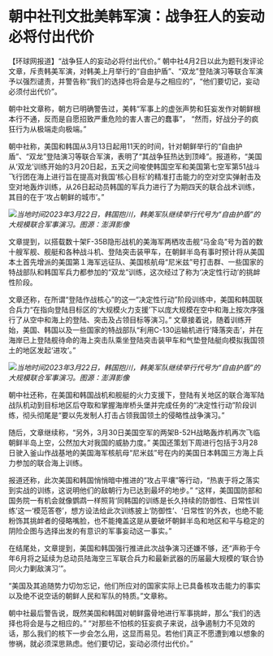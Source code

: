 # 朝中社刊文批美韩军演：战争狂人的妄动必将付出代价

【环球网报道】“战争狂人的妄动必将付出代价。”
朝中社4月2日以此为题刊发评论文章，斥责韩美军演，对韩美上月举行的“自由护盾”、“双龙”登陆演习等联合军演予以强烈谴责，并警告称“我们的选择也将会是与之相应的”，“他们要切记，妄动必须付出代价”。

朝中社文章称，朝方已明确警告过，美韩“军事上的虚张声势和狂妄发作对朝鲜根本行不通，反而是自愿招致严重危险的害人害己的蠢事”，
“然而，好战分子的疯狂行为从极端走向极端。”

朝中社称，美国和韩国从3月13日起用11天的时间，针对朝鲜举行的“自由护盾”、“双龙”登陆演习等联合军演，表明了“其战争狂热达到顶峰”。报道称，“美国从‘双龙’训练开始的3月20日起，五天之间唆使韩国空军和美国第七空军第51战斗飞行团在海上进行旨在提高对我国‘核心目标’的精准打击能力的空对空实弹射击及空对地轰炸训练，从26日起动员韩国的军兵力进行了为期四天的联合战术训练，其目的在于‘攻占朝鲜的城市’。”

![](https://inews.gtimg.com/news_bt/OgNKKFuRSTPoxyv-UC02l4riIiZkE9NBCZTXtJX7Hv_0UAA/1000)_当地时间2023年3月22日，韩国抱川，韩美军队继续举行代号为“自由护盾”的大规模联合军事演习。图源：澎湃影像_

文章提到，以搭载数十架F-35B隐形战机的美海军两栖攻击舰“马金岛”号为首的数十艘军舰、舰艇和各种战斗机、登陆突击装甲车，在朝鲜半岛有事时预计将从美国本土首先增派的美国第１海军远征队、美国核航母“尼米兹”号打击群、一些国家的特战部队和韩国军兵力都参加的“双龙”训练，这次经过了称为‘决定性行动’的挑衅性阶段。

文章还称，在所谓“登陆作战核心”的这一“决定性行动”阶段训练中，美国和韩国联合兵力“在指向登陆目标区的‘大规模火力支援’下以庞大规模在空中和海上按次序强行了从空中和海上的登陆、突击及占领目标等演习。”
文章接着说，随着训练开始，美国、韩国以及一些国家的特战部队“利用C-130运输机进行‘降落突击’，并在海岸已上登陆舰待命的海上突击队乘坐登陆突击装甲车和气垫登陆艇向模拟我国领土的地区发起‘进攻’。”

![](https://inews.gtimg.com/news_bt/O-4YuVMstsxVCnjIoIstm9X_n3v2krMFr-p1DGxbxGtAsAA/1000)_当地时间2023年3月22日，韩国抱川，韩美军队继续举行代号为“自由护盾”的大规模联合军事演习。图源：澎湃影像_

朝中社还称，在美国和韩国战机和舰艇的火力支援下，登陆有关地区的联合海军陆战队机动到目标地区后夺取和掌握海岸桥头堡并完成任务的“决定性行动”阶段训练，彻头彻尾是“要以先发制人打击占领我国领土的侵略性战争演习。”

随后，文章继续称，“另外，3月30日美国空军的两架B-52H战略轰炸机再次飞临朝鲜半岛上空，公然加大对我国的威胁力度。”
美国还策划下周进行包括于3月28日驶入釜山作战基地的美国海军核航母“尼米兹”号在内的美国日本韩国三方海上兵力参加的联合海上训练。

报道还称，此次美国和韩国悄悄暗中推进的“攻占平壤”等行动，“热衷于将之落实到实战的训练，这说明他们的敌朝行为已达到最坏的地步。”
“这样，美国国防部和国务院一有机会就像鹦鹉一样照背‘同韩国的训练是长久持续的防御性、日常性训练’这一‘模范答卷’，想方设法给此次训练披上‘防御性’、‘日常性’的外衣，也绝不能粉饰其挑衅者的侵略嘴脸，也不能掩盖这是从要破坏朝鲜半岛和地区和平与稳定的阴险企图与选择出发的有意识的军事妄动这一事实。”

在结尾处，文章提到，美国和韩国强行推进此次战争演习还嫌不够，还“声称于今年6月将之延续为总动员陆海空三军联合兵力和最新武器的历届最大规模的‘联合协同火力剿敌演习’”。

“美国及其追随势力切勿忘记，他们所应对的国家实际上已具备核攻击能力的事实以及绝不说空话的朝鲜人民和军队的特质。”文章称。

朝中社最后警告说，既然美国和韩国对朝鲜露骨地进行军事挑衅，那么“我们的选择也将会是与之相应的。”
“对那些不怕核的狂妄疯子来说，战争遏制力不见效的话，那么我们的核下一步会怎么用，这显而易见。若他们真正不愿遭到难以想象的惨祸，就必须深思熟虑。他们要切记，妄动必须付出代价。”

